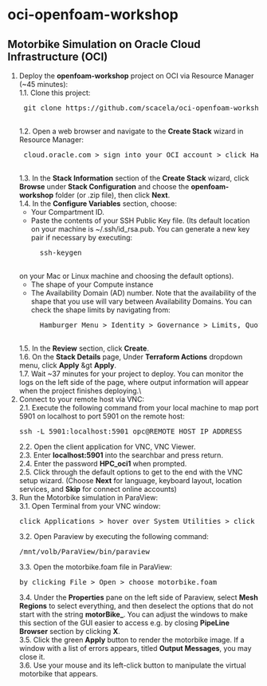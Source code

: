 # oci-openfoam-workshop

## Motorbike Simulation on Oracle Cloud Infrastructure (OCI)

1. Deploy the **openfoam-workshop** project on OCI via Resource Manager (~45 minutes):\
	1.1. Clone this project:
	<pre>
	git clone https://github.com/scacela/oci-openfoam-workshop
	</pre>
	1.2. Open a web browser and navigate to the **Create Stack** wizard in Resource Manager:
	<pre>
	cloud.oracle.com &gt sign into your OCI account &gt click Hamburger Menu &gt hover over <b>Resource Manager</b> &gt click <b>Stacks</b> &gt click <b>Create Stack</b>
	</pre>
	1.3. In the **Stack Information** section of the **Create Stack** wizard, click **Browse** under **Stack Configuration** and choose the **openfoam-workshop** folder (or .zip file), then click **Next**.\
	1.4. In the **Configure Variables** section, choose:
	- Your Compartment ID.
	- Paste the contents of your SSH Public Key file. (Its default location on your machine is ~/.ssh/id_rsa.pub. You can generate a new key pair if necessary by executing:
		<pre>
		ssh-keygen
		</pre>
	on your Mac or Linux machine and choosing the default options).
	- The shape of your Compute instance
	- The Availability Domain (AD) number. Note that the availability of the shape that you use will vary between Availability Domains. You can check the shape limits by navigating from:
		<pre>
		Hamburger Menu > Identity > Governance > Limits, Quotas and Usage.
		</pre>
	1.5. In the **Review** section, click **Create**.\
	1.6. On the **Stack Details** page, Under **Terraform Actions** dropdown menu, click **Apply** &gt **Apply**.\
	1.7. Wait ~37 minutes for your project to deploy. You can monitor the logs on the left side of the page, where output information will appear when the project finishes deploying.\
2.	Connect to your remote host via VNC:\
	2.1. Execute the following command from your local machine to map port 5901 on localhost to port 5901 on the remote host:
	<pre>
	ssh -L 5901:localhost:5901 opc@REMOTE_HOST_IP_ADDRESS
	</pre>
	2.2. Open the client application for VNC, VNC Viewer.\
	2.3. Enter **localhost:5901** into the searchbar and press return.\
	2.4. Enter the password **HPC_oci1** when prompted.\
	2.5. Click through the default options to get to the end with the VNC setup wizard. (Choose **Next** for language, keyboard layout, location services, and **Skip** for connect online accounts)
3.	Run the Motorbike simulation in ParaView:\
	3.1. Open Terminal from your VNC window:
	<pre>
	click Applications &gt hover over System Utilities &gt click Terminal
	</pre>
	3.2. Open Paraview by executing the following command:
	<pre>
	/mnt/volb/ParaView/bin/paraview
	</pre>
	3.3. Open the motorbike.foam file in ParaView:
	<pre>
	by clicking File > Open > choose motorbike.foam
	</pre>
	3.4. Under the **Properties** pane on the left side of Paraview, select **Mesh Regions** to select everything, and then deselect the options that do not start with the string **motorBike_**. You can adjust the windows to make this section of the GUI easier to access e.g. by closing **PipeLine Browser** section by clicking **X**.\
	3.5. Click the green **Apply** button to render the motorbike image. If a window with a list of errors appears, titled **Output Messages**, you may close it.\
	3.6. Use your mouse and its left-click button to manipulate the virtual motorbike that appears.
